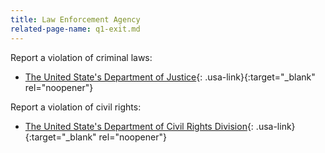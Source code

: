 ```yaml
---
title: Law Enforcement Agency
related-page-name: q1-exit.md
---
```


Report a violation of criminal laws:

- [The United State's Department of Justice](https://www.justice.gov/crt/addressing-police-misconduct-laws-enforced-department-justice){: .usa-link}{:target="_blank" rel="noopener"}

Report a violation of civil rights:

- [The United State's Department of Civil Rights Division](https://civilrights.justice.gov/){: .usa-link}{:target="_blank" rel="noopener"}